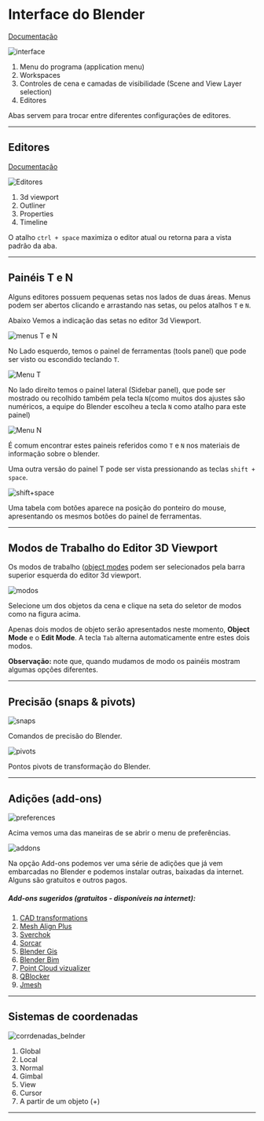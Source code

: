 # Interface do Blender

[Documentação](https://docs.blender.org/manual/en/2.90/interface/index.html#user-interface)

![interface](../figs/imgBlender/blenderInterface.jpg)

1. Menu do programa (application menu)
2. Workspaces
3. Controles de cena e camadas de visibilidade (Scene and View Layer selection)
4. Editores

Abas servem para trocar entre diferentes configurações de editores.

________________
## Editores

[Documentação](https://docs.blender.org/manual/en/2.90/editors/index.html#editors)

![Editores](../figs/imgBlender/blendeditors.jpg)


  1. 3d viewport
  2. Outliner
  3. Properties
  4. Timeline


O atalho ``ctrl + space`` maximiza o editor atual ou retorna para a vista padrão da aba.

________________

## Painéis T e N

Alguns editores possuem pequenas setas nos lados de duas áreas. Menus podem ser abertos clicando e arrastando nas setas, ou pelos atalhos ``T`` e ``N``.

Abaixo Vemos a indicação das setas no editor 3d Viewport.

![menus T e N](../figs/imgBlender/menusTeN.jpg)

No Lado esquerdo, temos o painel de ferramentas (tools panel) que pode ser visto ou escondido teclando ``T``.

![Menu T](../figs/imgBlender/menuT.jpg)

No lado direito temos o painel lateral (Sidebar panel), que pode ser mostrado ou recolhido também pela tecla ``N``(como muitos dos ajustes são numéricos, a equipe do Blender escolheu a tecla ``N`` como atalho para este painel)

![Menu N](../figs/imgBlender/menuN.jpg)

É comum encontrar estes paineis referidos como ``T`` e ``N`` nos materiais de informação sobre o blender.

Uma outra versão do painel T pode ser vista pressionando as teclas ``shift + space``. 

![shift+space](../figs/imgBlender/shifht_space.jpg)

Uma tabela com botões aparece na posição do ponteiro do mouse, apresentando os mesmos botões do painel de ferramentas. 

________________

## Modos de Trabalho do Editor 3D Viewport

Os modos de trabalho ([object modes](https://docs.blender.org/manual/en/2.90/editors/3dview/modes.html#object-modes) podem ser selecionados pela barra superior esquerda do editor 3d viewport.

![modos](../figs/imgBlender/modosobj.jpg)

Selecione um dos objetos da cena e clique na seta do seletor de modos como na figura acima.

Apenas dois modos de objeto serão apresentados neste momento, **Object Mode** e o **Edit Mode**. A tecla ``Tab`` alterna automaticamente entre estes dois modos.

**Observação:** note que, quando mudamos de modo os painéis mostram algumas opções diferentes.

_______________

## Precisão (snaps & pivots)

![snaps](../figs/imgBlender/snaps.png)

Comandos de precisão do Blender.

![pivots](../figs/imgBlender/pivot.png)

Pontos pivots de transformação do Blender.

________________

## Adições (add-ons)

![preferences](../figs/imgBlender/preferences.jpg)

Acima vemos uma das maneiras de se abrir o menu de preferências.

![addons](../figs/imgBlender/addons.jpg)

Na opção Add-ons podemos ver uma série de adições que já vem embarcadas no Blender e podemos instalar outras, baixadas da internet. Alguns são gratuitos e outros pagos.

##### Add-ons sugeridos (gratuitos - disponíveis na internet):

  1. [CAD transformations](https://github.com/s-leger/blender_cad_transforms)
  1. [Mesh Align Plus](https://github.com/egtwobits/mesh_mesh_align_plus)
  2. [Sverchok](https://github.com/nortikin/sverchok/)
  3. [Sorcar](https://github.com/aachman98/Sorcar)
  4. [Blender Gis](https://github.com/domlysz/BlenderGIS)
  5. [Blender Bim](https://blenderbim.org/)
  6. [Point Cloud vizualizer](https://github.com/uhlik/bpy#point-cloud-visualizer-for-blender-280)
  1. [QBlocker](https://blender-addons.org/qblocker-addon/)
  2. [Jmesh](https://github.com/jayanam/jmesh-tools)



_______________

## Sistemas de coordenadas

![corrdenadas_belnder](../figs/imgBlender/coordenadas_blender.jpg)

1. Global
2. Local
3. Normal
4. Gimbal
5. View
6. Cursor
7. A partir de um objeto (+)

________________